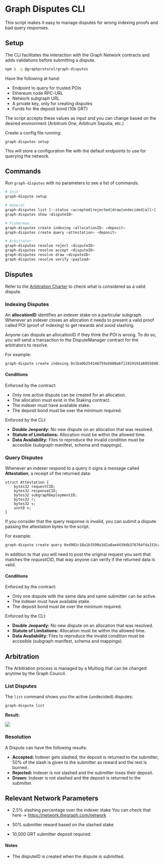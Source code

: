 # Graph Disputes CLI

This script makes it easy to manage disputes for wrong indexing proofs and bad query responses.

## Setup

The CLI facilitates the interaction with the Graph Network contracts and adds validations before submitting a dispute.

```bash
npm i -g @graphprotocol/graph-disputes
```

Have the following at hand:

- Endpoint to query for trusted POIs
- Ethereum node RPC-URL
- Network subgraph URL
- A private key, only for creating disputes
- Funds for the deposit bond (10k GRT)

The script accepts these values as input and you can change based on the desired environment (Arbitrum One, Arbitrum Sepolia, etc.)

Create a config file running:
```
graph-disputes setup
```

This will store a configuration file with the default endpoints to use for querying the network.

## Commands

Run `graph-disputes` with no parameters to see a list of commands.

```bash
# Init
graph-dispute setup

# General
graph-disputes list [--status <accepted|rejected|draw|undecided|all>]
graph-disputes show <disputeID>

# Fisherman
graph-disputes create indexing <allocationID> <deposit>
graph-disputes create query <attestation> <deposit>

# Arbitrator
graph-disputes resolve reject <disputeID>
graph-disputes resolve accept <disputeID>
graph-disputes resolve draw <disputeID>
graph-disputes resolve verify <payload>
```


## Disputes

Refer to the [Arbitration Charter](https://hackmd.io/@4Ln8SAS4RX-505bIHZTeRw/BJcHzpHDu) to check what is considered as a valid dispute.

### Indexing Disputes

An **allocationID** identifies an indexer stake on a particular subgraph. Whenever an indexer closes an allocation it needs to present a valid proof called POI (proof of indexing) to get rewards and avoid slashing.

Anyone can dispute an allocationID if they think the POI is wrong. To do so, you will send a transaction to the DisputeManager contract for the arbitrators to resolve.

For example:

```bash
graph-dispute create indexing 0x1ba0b254146759a5680a6f11919192a605569816 10000
```

#### Conditions

Enforced by the contract:
- Only one active dispute can be created for an allocation.
- The allocation must exist in the Staking contract.
- The indexer must have available stake.
- The deposit bond must be over the minimum required.

Enforced by the CLI:
- **Double Jeopardy:** No new dispute on an allocation that was resolved.
- **Statute of Limitations:** Allocation must be within the allowed time.
- **Data Availability:** Files to reproduce the invalid condition must be accesible (subgraph manifest, schema and mappings).

### Query Disputes

Whenever an indexer respond to a query it signs a message called **Attestation**, a receipt of the returned data:

```
struct Attestation {
    bytes32 requestCID;
    bytes32 responseCID;
    bytes32 subgraphDeploymentID;
    bytes32 r;
    bytes32 s;
    uint8 v;
}
```

If you consider that the query response is invalid, you can submit a dispute passing the attestation bytes to the script.

For example:

```bash
graph-dispute create query 0xd902c18a1b3590a3d2a8ae4439db376764fda153ca077e339d0427bf776bd463be0b5ae5f598fdf631133571d59ef16b443b2fe02e35ca2cb807158069009db94d31d21d389263c98d1e83a031e8fed17cdcef15bd62ee8153f34188a83c7b1cafbcf5d1b7c0ff3f6045d76ad34c0e616c5366bf47d82b41da96d7fc5d844dcf2f65e6b5ae86d43669197a189ad11afa2c661f787fca2a43b2a2c22938b1a0a91c 10000 \
```

In addition to that you will need to post the original request you sent that matches the _requestCID_, that way anyone can verify if the returned data is valid.

#### Conditions

Enforced by the contract:
- Only one dispute with the same data and same submitter can be active.
- The indexer must have available stake.
- The deposit bond must be over the minimum required.

Enforced by the CLI:
- **Double Jeopardy:** No new dispute on an allocation that was resolved.
- **Statute of Limitations:** Allocation must be within the allowed time.
- **Data Availability:** Files to reproduce the invalid condition must be accesible (subgraph manifest, schema and mappings).

## Arbitration

The Arbitration process is managed by a Multisig that can be changed anytime by the Graph Council.

### List Disputes

The `list` command shows you the active (undecided) disputes:

```bash
graph-dispute list
```

**Result:**

![](https://i.imgur.com/scFaGVF.png)


### Resolution

A Dispute can have the following results:

- **Accepted:** Indexer gets slashed, the deposit is returned to the submitter, 50% of the slash is given to the submitter as reward and the rest is burned.
- **Rejected:** Indexer is not slashed and the submitter loses their deposit.
- **Drawn:** Indexer is not slashed and the deposit is returned to the submitter.

## Relevant Network Parameters

- 2.5% slashing percentage over the indexer stake
  You can check that here -> https://network.thegraph.com/network

- 50% submitter reward based on the slashed stake

- 10,000 GRT submitter deposit required

#### Notes

- The disputeID is created when the dispute is submitted.

